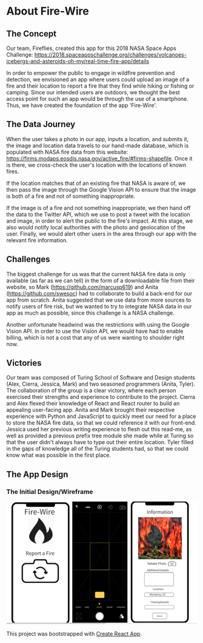 # About Fire-Wire

## The Concept

Our team, Fireflies, created this app for this 2018 NASA Space Apps Challenge: https://2018.spaceappschallenge.org/challenges/volcanoes-icebergs-and-asteroids-oh-my/real-time-fire-app/details

In order to empower the public to engage in wildfire prevention and detection, we envisioned an app where users could upload an image of a fire and their location to report a fire that they find while hiking or fishing or camping. Since our intended users are outdoors, we thought the best access point for such an app would be through the use of a smartphone. Thus, we have created the foundation of the app 'Fire-Wire'.

## The Data Journey

When the user takes a photo in our app, inputs a location, and submits it, the image and location data travels to our hand-made database, which is populated with NASA fire data from this website: https://firms.modaps.eosdis.nasa.gov/active_fire/#firms-shapefile. Once it is there, we cross-check the user's location with the locations of known fires. 

If the location matches that of an existing fire that NASA is aware of, we then pass the image through the Google Vision API to ensure that the image is both of a fire and not of something inappropriate. 

If the image is of a fire and not something inappropriate, we then hand off the data to the Twitter API, which we use to post a tweet with the location and image, in order to alert the public to the fire's impact. At this stage, we also would notify local authorities with the photo and geolocation of the user. Finally, we would alert other users in the area through our app with the relevant fire information.

## Challenges

The biggest challenge for us was that the current NASA fire data is only available (as far as we can tell) in the form of a downloadable file from their website, so Mark (https://github.com/marcusp619) and Anita (https://github.com/swesoc) had to collaborate to build a back-end for our app from scratch. Anita suggested that we use data from more sources to notify users of fire risk, but we wanted to try to integrate NASA data in our app as much as possible, since this challenge is a NASA challenge.

Another unfortunate headwind was the restrictions with using the Google Vision API. In order to use the Vision API, we would have had to enable billing, which is not a cost that any of us were wanting to shoulder right now.

## Victories

Our team was composed of Turing School of Software and Design students (Alex, Cierra, Jessica, Mark) and two seasoned programmers (Anita, Tyler). The collaboration of the group is a clear victory, where each person exercised their strengths and experience to contribute to the project. Cierra and Alex flexed their knowledge of React and React router to build an appealing user-facing app. Anita and Mark brought their respective experience with Python and JavaScript to quickly meet our need for a place to store the NASA fire data, so that we could reference it with our front-end. Jessica used her previous writing experience to flesh out this read-me, as well as provided a previous prefix tree module she made while at Turing so that the user didn't always have to type out their entire location. Tyler filled in the gaps of knowledge all of the Turing students had, so that we could know what was possible in the first place.

## The App Design

### The Initial Design/Wireframe

![The Initial Design](wireframe.png)


This project was bootstrapped with [Create React App](https://github.com/facebook/create-react-app).
